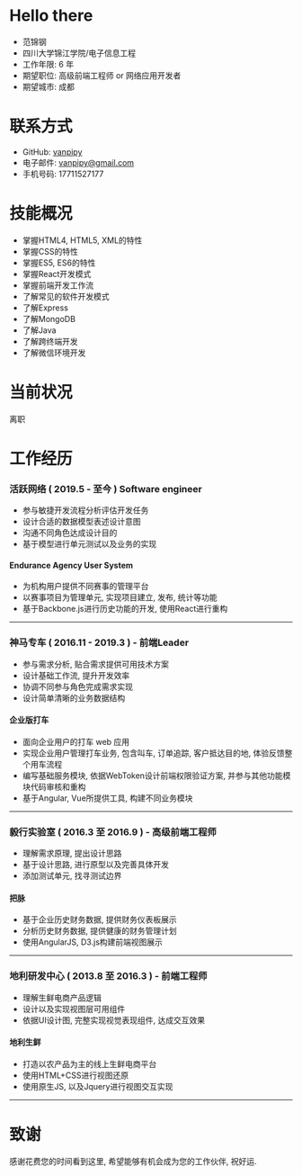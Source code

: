 # Hello there
* 范锦钢
* 四川大学锦江学院/电子信息工程
* 工作年限: 6 年
* 期望职位: 高级前端工程师 or 网络应用开发者
* 期望城市: 成都

# 联系方式
* GitHub: [vanpipy](https://github.com/vanpipy)
* 电子邮件: <vanpipy@gmail.com>
* 手机号码: 17711527177

# 技能概况
* 掌握HTML4, HTML5, XML的特性
* 掌握CSS的特性
* 掌握ES5, ES6的特性
* 掌握React开发模式
* 掌握前端开发工作流
* 了解常见的软件开发模式
* 了解Express
* 了解MongoDB
* 了解Java
* 了解跨终端开发
* 了解微信环境开发

# 当前状况
离职

# 工作经历

### 活跃网络 ( 2019.5 - 至今 ) Software engineer

* 参与敏捷开发流程分析评估开发任务
* 设计合适的数据模型表述设计意图
* 沟通不同角色达成设计目的
* 基于模型进行单元测试以及业务的实现

#### Endurance Agency User System
* 为机构用户提供不同赛事的管理平台
* 以赛事项目为管理单元, 实现项目建立, 发布, 统计等功能
* 基于Backbone.js进行历史功能的开发, 使用React进行重构

---

### 神马专车 ( 2016.11 - 2019.3 ) - 前端Leader

* 参与需求分析, 贴合需求提供可用技术方案
* 设计基础工作流, 提升开发效率
* 协调不同参与角色完成需求实现
* 设计简单清晰的业务数据结构

#### 企业版打车
* 面向企业用户的打车 web 应用
* 实现企业用户管理打车业务, 包含叫车, 订单追踪, 客户抵达目的地, 体验反馈整个用车流程
* 编写基础服务模块, 依据WebToken设计前端权限验证方案, 并参与其他功能模块代码审核和重构
* 基于Angular, Vue所提供工具, 构建不同业务模块

---

### 毅行实验室 ( 2016.3 至 2016.9 ) - 高级前端工程师
* 理解需求原理, 提出设计思路
* 基于设计思路, 进行原型以及完善具体开发
* 添加测试单元, 找寻测试边界

#### 把脉
* 基于企业历史财务数据, 提供财务仪表板展示
* 分析历史财务数据, 提供健康的财务管理计划
* 使用AngularJS, D3.js构建前端视图展示

---

### 地利研发中心 ( 2013.8 至 2016.3 ) - 前端工程师

* 理解生鲜电商产品逻辑
* 设计以及实现视图层可用组件
* 依据UI设计图, 完整实现视觉表现组件, 达成交互效果

#### 地利生鲜
* 打造以农产品为主的线上生鲜电商平台
* 使用HTML+CSS进行视图还原
* 使用原生JS, 以及Jquery进行视图交互实现

---

# 致谢
感谢花费您的时间看到这里, 希望能够有机会成为您的工作伙伴, 祝好运.